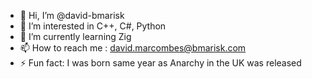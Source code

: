 - 👋 Hi, I’m @david-bmarisk
- 👀 I’m interested in C++, C#, Python
- 🌱 I’m currently learning Zig
- 📫 How to reach me : david.marcombes@bmarisk.com
- ⚡ Fun fact: I was born same year as Anarchy in the UK was released
